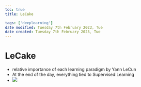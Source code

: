 ```yaml
---
toc: true
title: LeCake

tags: ['deeplearning']
date modified: Tuesday 7th February 2023, Tue
date created: Tuesday 7th February 2023, Tue
---
```


# LeCake


- relative importance of each learning paradigm by Yann LeCun
- At the end of the day, everything tied to Supervised Learning
- ![](Pasted%20image%2020230207112031.png)



